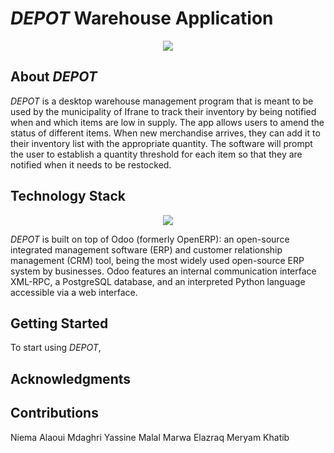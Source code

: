 # _DEPOT_  Warehouse Application


<p align="center">
  <img src="https://github.com/Yass149/warehouse-mana/assets/165490933/65037ff9-bc52-4dbc-8389-a39301b9fcf4"/>
</p>

  
## About _DEPOT_
_DEPOT_ is a desktop warehouse management program that is meant to be used by the municipality of Ifrane to track their inventory by being notified when and which items are low in supply. The app allows users  to amend the status of different items. When new merchandise arrives, they can add it to their inventory list with the appropriate quantity. The software will prompt the user to establish a quantity threshold for each item so that they are notified when it needs to be restocked.
## Technology Stack
<p align="center">
  <img src="https://github.com/Yass149/warehouse-mana/assets/165481332/48ff3803-7cf7-4a65-b231-72066bacaf5d"/>
</p>


_DEPOT_ is built on top of Odoo (formerly OpenERP):
an open-source integrated management software (ERP) and customer relationship management (CRM) tool, being the most widely used open-source ERP system by businesses. Odoo features an internal communication interface XML-RPC, a PostgreSQL database, and an interpreted Python language accessible via a web interface.


## Getting Started 
To start using _DEPOT_,


## Acknowledgments





## Contributions
Niema Alaoui Mdaghri
Yassine Malal
Marwa Elazraq
Meryam Khatib





